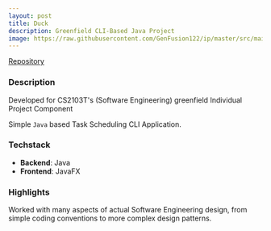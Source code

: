 ```yaml
---
layout: post
title: Duck
description: Greenfield CLI-Based Java Project
image: https://raw.githubusercontent.com/GenFusion122/ip/master/src/main/resources/duck.png
---
```

[Repository](https://github.com/GenFusion122/ip)

### Description
Developed for CS2103T's (Software Engineering) greenfield Individual Project Component

Simple `Java` based Task Scheduling CLI Application. 

### Techstack
- **Backend**: Java
- **Frontend**: JavaFX


### Highlights
Worked with many aspects of actual Software Engineering design, from simple coding conventions to more complex design patterns.  